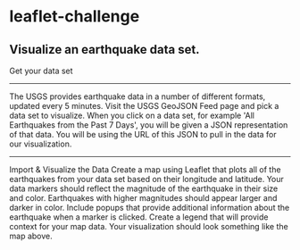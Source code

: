 # leaflet-challenge

Visualize an earthquake data set.
---------------------------------------
Get your data set
________________________
The USGS provides earthquake data in a number of different formats, updated every 5 minutes. Visit the USGS GeoJSON Feed page and pick a data set to visualize. When you click on a data set, for example 'All Earthquakes from the Past 7 Days', you will be given a JSON representation of that data. You will be using the URL of this JSON to pull in the data for our visualization.
___________________________________________
Import & Visualize the Data
Create a map using Leaflet that plots all of the earthquakes from your data set based on their longitude and latitude.
Your data markers should reflect the magnitude of the earthquake in their size and color. Earthquakes with higher magnitudes should appear larger and darker in color.
Include popups that provide additional information about the earthquake when a marker is clicked.
Create a legend that will provide context for your map data.
Your visualization should look something like the map above.
